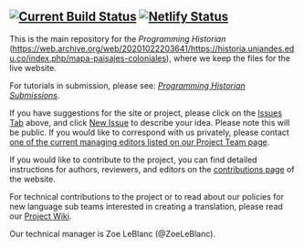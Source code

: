 [![Current Build Status](https://img.shields.io/github/workflow/status/programminghistorian/jekyll/build_programming_historian)](https://github.com/programminghistorian/jekyll/actions/) [![Netlify Status](https://api.netlify.com/api/v1/badges/806a84e7-ac1c-4722-b9bb-a8d519e8bf47/deploy-status)](https://app.netlify.com/sites/ph-preview/deploys)
---
This is the main repository for the _Programming Historian_ (<https://web.archive.org/web/20201022203641/https://historia.uniandes.edu.co/index.php/mapa-paisajes-coloniales>), where we keep the files for the live website. 

For tutorials in submission, please see: [_Programming Historian Submissions_](https://github.com/programminghistorian/ph-submissions).

If you have suggestions for the site or project, please click on the [Issues Tab](https://github.com/programminghistorian/jekyll/issues) above, and click [New Issue](https://github.com/programminghistorian/jekyll/issues/new) to describe your idea. Please note this will be public. If you would like to correspond with us privately, please contact [one of the current managing editors listed on our Project Team page](https://programminghistorian.org/en/project-team).

If you would like to contribute to the project, you can find detailed instructions for authors, reviewers, and editors on the [contributions page](http://programminghistorian.org/contribute) of the website.

For technical contributions to the project or to read about our policies for new language sub teams interested in creating a translation, please read our [Project Wiki](https://github.com/programminghistorian/jekyll/wiki).

Our technical manager is Zoe LeBlanc (@ZoeLeBlanc).
